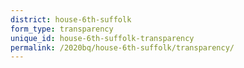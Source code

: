 ```yaml
---
district: house-6th-suffolk
form_type: transparency
unique_id: house-6th-suffolk-transparency
permalink: /2020bq/house-6th-suffolk/transparency/
---
```

